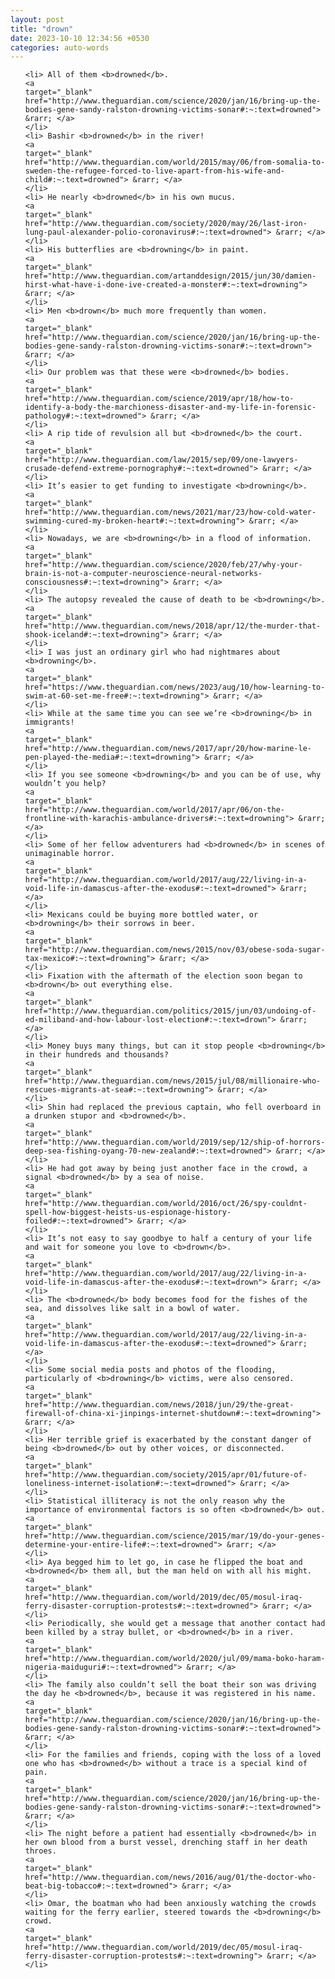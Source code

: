 ```yaml
---
layout: post
title: "drown"
date: 2023-10-10 12:34:56 +0530
categories: auto-words
---
```

<ol>

    <li> All of them <b>drowned</b>.
    <a 
    target="_blank" 
    href="http://www.theguardian.com/science/2020/jan/16/bring-up-the-bodies-gene-sandy-ralston-drowning-victims-sonar#:~:text=drowned"> &rarr; </a>
    </li>
    <li> Bashir <b>drowned</b> in the river!
    <a 
    target="_blank" 
    href="http://www.theguardian.com/world/2015/may/06/from-somalia-to-sweden-the-refugee-forced-to-live-apart-from-his-wife-and-child#:~:text=drowned"> &rarr; </a>
    </li>
    <li> He nearly <b>drowned</b> in his own mucus.
    <a 
    target="_blank" 
    href="http://www.theguardian.com/society/2020/may/26/last-iron-lung-paul-alexander-polio-coronavirus#:~:text=drowned"> &rarr; </a>
    </li>
    <li> His butterflies are <b>drowning</b> in paint.
    <a 
    target="_blank" 
    href="http://www.theguardian.com/artanddesign/2015/jun/30/damien-hirst-what-have-i-done-ive-created-a-monster#:~:text=drowning"> &rarr; </a>
    </li>
    <li> Men <b>drown</b> much more frequently than women.
    <a 
    target="_blank" 
    href="http://www.theguardian.com/science/2020/jan/16/bring-up-the-bodies-gene-sandy-ralston-drowning-victims-sonar#:~:text=drown"> &rarr; </a>
    </li>
    <li> Our problem was that these were <b>drowned</b> bodies.
    <a 
    target="_blank" 
    href="http://www.theguardian.com/science/2019/apr/18/how-to-identify-a-body-the-marchioness-disaster-and-my-life-in-forensic-pathology#:~:text=drowned"> &rarr; </a>
    </li>
    <li> A rip tide of revulsion all but <b>drowned</b> the court.
    <a 
    target="_blank" 
    href="http://www.theguardian.com/law/2015/sep/09/one-lawyers-crusade-defend-extreme-pornography#:~:text=drowned"> &rarr; </a>
    </li>
    <li> It’s easier to get funding to investigate <b>drowning</b>.
    <a 
    target="_blank" 
    href="http://www.theguardian.com/news/2021/mar/23/how-cold-water-swimming-cured-my-broken-heart#:~:text=drowning"> &rarr; </a>
    </li>
    <li> Nowadays, we are <b>drowning</b> in a flood of information.
    <a 
    target="_blank" 
    href="http://www.theguardian.com/science/2020/feb/27/why-your-brain-is-not-a-computer-neuroscience-neural-networks-consciousness#:~:text=drowning"> &rarr; </a>
    </li>
    <li> The autopsy revealed the cause of death to be <b>drowning</b>.
    <a 
    target="_blank" 
    href="http://www.theguardian.com/news/2018/apr/12/the-murder-that-shook-iceland#:~:text=drowning"> &rarr; </a>
    </li>
    <li> I was just an ordinary girl who had nightmares about <b>drowning</b>.
    <a 
    target="_blank" 
    href="https://www.theguardian.com/news/2023/aug/10/how-learning-to-swim-at-60-set-me-free#:~:text=drowning"> &rarr; </a>
    </li>
    <li> While at the same time you can see we’re <b>drowning</b> in immigrants!
    <a 
    target="_blank" 
    href="http://www.theguardian.com/news/2017/apr/20/how-marine-le-pen-played-the-media#:~:text=drowning"> &rarr; </a>
    </li>
    <li> If you see someone <b>drowning</b> and you can be of use, why wouldn’t you help?
    <a 
    target="_blank" 
    href="http://www.theguardian.com/world/2017/apr/06/on-the-frontline-with-karachis-ambulance-drivers#:~:text=drowning"> &rarr; </a>
    </li>
    <li> Some of her fellow adventurers had <b>drowned</b> in scenes of unimaginable horror.
    <a 
    target="_blank" 
    href="http://www.theguardian.com/world/2017/aug/22/living-in-a-void-life-in-damascus-after-the-exodus#:~:text=drowned"> &rarr; </a>
    </li>
    <li> Mexicans could be buying more bottled water, or <b>drowning</b> their sorrows in beer.
    <a 
    target="_blank" 
    href="http://www.theguardian.com/news/2015/nov/03/obese-soda-sugar-tax-mexico#:~:text=drowning"> &rarr; </a>
    </li>
    <li> Fixation with the aftermath of the election soon began to <b>drown</b> out everything else.
    <a 
    target="_blank" 
    href="http://www.theguardian.com/politics/2015/jun/03/undoing-of-ed-miliband-and-how-labour-lost-election#:~:text=drown"> &rarr; </a>
    </li>
    <li> Money buys many things, but can it stop people <b>drowning</b> in their hundreds and thousands?
    <a 
    target="_blank" 
    href="http://www.theguardian.com/news/2015/jul/08/millionaire-who-rescues-migrants-at-sea#:~:text=drowning"> &rarr; </a>
    </li>
    <li> Shin had replaced the previous captain, who fell overboard in a drunken stupor and <b>drowned</b>.
    <a 
    target="_blank" 
    href="http://www.theguardian.com/world/2019/sep/12/ship-of-horrors-deep-sea-fishing-oyang-70-new-zealand#:~:text=drowned"> &rarr; </a>
    </li>
    <li> He had got away by being just another face in the crowd, a signal <b>drowned</b> by a sea of noise.
    <a 
    target="_blank" 
    href="http://www.theguardian.com/world/2016/oct/26/spy-couldnt-spell-how-biggest-heists-us-espionage-history-foiled#:~:text=drowned"> &rarr; </a>
    </li>
    <li> It’s not easy to say goodbye to half a century of your life and wait for someone you love to <b>drown</b>.
    <a 
    target="_blank" 
    href="http://www.theguardian.com/world/2017/aug/22/living-in-a-void-life-in-damascus-after-the-exodus#:~:text=drown"> &rarr; </a>
    </li>
    <li> The <b>drowned</b> body becomes food for the fishes of the sea, and dissolves like salt in a bowl of water.
    <a 
    target="_blank" 
    href="http://www.theguardian.com/world/2017/aug/22/living-in-a-void-life-in-damascus-after-the-exodus#:~:text=drowned"> &rarr; </a>
    </li>
    <li> Some social media posts and photos of the flooding, particularly of <b>drowning</b> victims, were also censored.
    <a 
    target="_blank" 
    href="http://www.theguardian.com/news/2018/jun/29/the-great-firewall-of-china-xi-jinpings-internet-shutdown#:~:text=drowning"> &rarr; </a>
    </li>
    <li> Her terrible grief is exacerbated by the constant danger of being <b>drowned</b> out by other voices, or disconnected.
    <a 
    target="_blank" 
    href="http://www.theguardian.com/society/2015/apr/01/future-of-loneliness-internet-isolation#:~:text=drowned"> &rarr; </a>
    </li>
    <li> Statistical illiteracy is not the only reason why the importance of environmental factors is so often <b>drowned</b> out.
    <a 
    target="_blank" 
    href="http://www.theguardian.com/science/2015/mar/19/do-your-genes-determine-your-entire-life#:~:text=drowned"> &rarr; </a>
    </li>
    <li> Aya begged him to let go, in case he flipped the boat and <b>drowned</b> them all, but the man held on with all his might.
    <a 
    target="_blank" 
    href="http://www.theguardian.com/world/2019/dec/05/mosul-iraq-ferry-disaster-corruption-protests#:~:text=drowned"> &rarr; </a>
    </li>
    <li> Periodically, she would get a message that another contact had been killed by a stray bullet, or <b>drowned</b> in a river.
    <a 
    target="_blank" 
    href="http://www.theguardian.com/world/2020/jul/09/mama-boko-haram-nigeria-maiduguri#:~:text=drowned"> &rarr; </a>
    </li>
    <li> The family also couldn’t sell the boat their son was driving the day he <b>drowned</b>, because it was registered in his name.
    <a 
    target="_blank" 
    href="http://www.theguardian.com/science/2020/jan/16/bring-up-the-bodies-gene-sandy-ralston-drowning-victims-sonar#:~:text=drowned"> &rarr; </a>
    </li>
    <li> For the families and friends, coping with the loss of a loved one who has <b>drowned</b> without a trace is a special kind of pain.
    <a 
    target="_blank" 
    href="http://www.theguardian.com/science/2020/jan/16/bring-up-the-bodies-gene-sandy-ralston-drowning-victims-sonar#:~:text=drowned"> &rarr; </a>
    </li>
    <li> The night before a patient had essentially <b>drowned</b> in her own blood from a burst vessel, drenching staff in her death throes.
    <a 
    target="_blank" 
    href="http://www.theguardian.com/news/2016/aug/01/the-doctor-who-beat-big-tobacco#:~:text=drowned"> &rarr; </a>
    </li>
    <li> Omar, the boatman who had been anxiously watching the crowds waiting for the ferry earlier, steered towards the <b>drowning</b> crowd.
    <a 
    target="_blank" 
    href="http://www.theguardian.com/world/2019/dec/05/mosul-iraq-ferry-disaster-corruption-protests#:~:text=drowning"> &rarr; </a>
    </li>